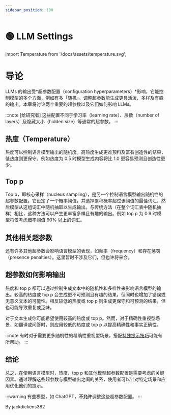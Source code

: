 ```yaml
---
sidebar_position: 100
---
```


# 🟢 LLM Settings


import Temperature from '/docs/assets/temperature.svg';

<div style={{textAlign: 'center'}}>
  <Temperature style={{width:"500px",height:"300px",verticalAlign:"top"}}/>
</div>


# 导论

LLMs 的输出受*超参数配置（configuration hyperparameters）*影响，它能控制模型的多个方面，例如有多「随机」。调整超参数能生成更具活泼、多样及有趣的输出。本章将讨论两个重要的超参数以及它们如何影响 LLMs。

:::note
[给研究者] 这些配置不同于学习率（learning rate）、层数（number of layers）及隐藏大小（hidden size）等通常的超参数。
:::

## 热度（Temperature）

热度可以控制语言模型输出的随机度。高热度生成更难预料及富有创造性的结果，低热度则更保守。例如热度为 0.5 时模型生成内容将比 1.0 更容易预测且创造性更少。

## Top p

Top p，即核心采样（nucleus sampling），是另一个控制语言模型输出随机性的超参数配置。它设定了一个概率阈值，并选择累积概率超过该阈值的最佳词汇，然后模型从这组词汇中随机抽取以生成输出。与传统方法（在整个词汇表中随机抽样）相比，这种方法可以产生更丰富多样且有趣的输出。例如 top p 为 0.9 时模型将仅考虑概率阈值 90% 以上的词汇。

## 其他相关超参数

还有许多其他超参数会影响语言模型的表现，如频率（frequency）和存在惩罚（presence penalties）。这里暂时不涉及它们，但也许将来会。

## 超参数如何影响输出

热度和 top p 都可以通过控制生成文本中的随机性和多样性来影响语言模型的输出。较高的热度或 top p 会生成更不可预测且有趣的结果，但同时也增加了错误或无意义文本的可能性。相反较低的热度或 top p 则生成更保守和可预测的结果，但也可能导致重复或乏味。

对于文本生成你可能希望使用较高的热度或 top p。然而，对于精确性重视型场景，如翻译或问答时，则应用较低的热度或 top p 以提高精确性和事实正确性。

:::note
有时对于需要更多随机性的精确性重视型场景，搭配[特殊提示技巧](https://learnprompting.org/zh-Hans/docs/intermediate/self_consistency)可能有所帮助。
:::

## 结论

总之，在使用语言模型时，热度、top p 和其他模型超参数配置是需要考虑的关键因素。通过理解这些超参数与模型输出之间的关系，使用者可以针对特定场景和应用优化他们的提示。

:::warning
有些模型，如 ChatGPT，**不允许**调整这些超参数配置。
:::

By jackdickens382